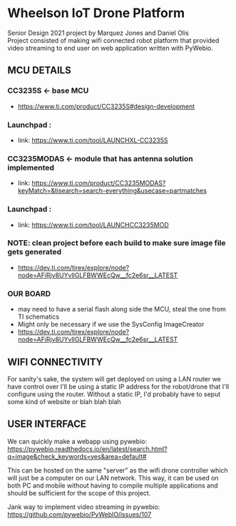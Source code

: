 # Wheelson IoT Drone Platform
Senior Design 2021 project by Marquez Jones and Daniel Olis \
Project consisted of making wifi connected robot platform that provided video streaming to end user on web application written with PyWebio. 

## MCU DETAILS 
### CC3235S <- base MCU 
* https://www.ti.com/product/CC3235S#design-development
### Launchpad :
* link: https://www.ti.com/tool/LAUNCHXL-CC3235S
### CC3235MODAS <- module that has antenna solution implemented
* link: https://www.ti.com/product/CC3235MODAS?keyMatch=&tisearch=search-everything&usecase=partmatches
### Launchpad :
* link: https://www.ti.com/tool/LAUNCHCC3235MOD

### NOTE: clean project before each build to make sure image file gets generated
* https://dev.ti.com/tirex/explore/node?node=AFiRjv8UYvIlGLFBWWEcQw__fc2e6sr__LATEST

### OUR BOARD
* may need to have a serial flash along side the MCU, steal the one from TI schematics
* Might only be necessary if we use the SysConfig ImageCreator 
* https://dev.ti.com/tirex/explore/node?node=AFiRjv8UYvIlGLFBWWEcQw__fc2e6sr__LATEST

<!-- ## Machine Learning 
Part of the project could be incorporating a camera to detect something. Right now it'd be 
cool if we could tell the drone to go to x,y gps location and look for trash. We can just 
get some trash dataset and train an support vector machine (or some other light weight ML model)

TinyML Guide (porting sklearn to c/++)
https://techcommunity.microsoft.com/t5/educator-developer-blog/using-tinyml-to-classify-audio/ba-p/2163436

Trash classification:
https://medium.com/geekculture/classifying-waste-images-with-machine-learning-14b249f11544#66db

Kaggle Waste Dataset:
https://www.kaggle.com/techsash/waste-classification-data -->

## WIFI CONNECTIVITY
For sanity's sake, the system will get deployed on using a LAN router we have control over
I'll be using a static IP address for the robot/drone that I'll configure using the router. 
Without a static IP, I'd probably have to seput some kind of website or blah blah blah 

## USER INTERFACE
We can quickly make a webapp using pywebio:
https://pywebio.readthedocs.io/en/latest/search.html?q=image&check_keywords=yes&area=default#

This can be hosted on the same "server" as the wifi drone controller which will just be a computer on our LAN network.
This way, it can be used on both PC and mobile without having to compile multiple applications and should be sufficient 
for the scope of this project. 

Jank way to implement video streaming in pywebio:
https://github.com/pywebio/PyWebIO/issues/107
